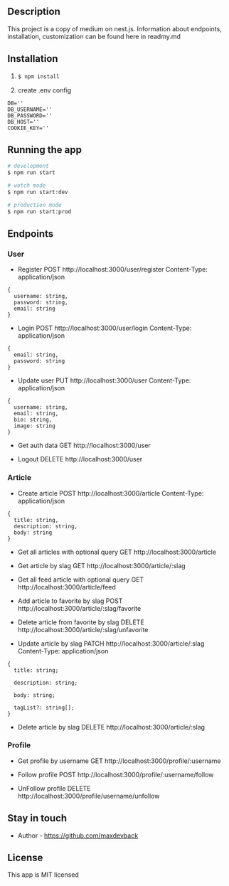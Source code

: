 ## Description
This project is a copy of medium on nest.js. Information about endpoints, installation, customization can be found here in readmy.md

## Installation

1. ```bash
   $ npm install
   ```

2. create .env config

```
DB=''
DB_USERNAME=''
DB_PASSWORD=''
DB_HOST=''
COOKIE_KEY=''
```

## Running the app

```bash
# development
$ npm run start

# watch mode
$ npm run start:dev

# production mode
$ npm run start:prod
```

## Endpoints

### User

- Register
  POST http://localhost:3000/user/register
  Content-Type: application/json

```
{
  username: string,
  password: string,
  email: string
}
```

- Login
  POST http://localhost:3000/user/login
  Content-Type: application/json

```
{
  email: string,
  password: string
}
```

- Update user
  PUT http://localhost:3000/user
  Content-Type: application/json

```
{
  username: string,
  email: string,
  bio: string,
  image: string
}
```

- Get auth data
  GET http://localhost:3000/user

- Logout
  DELETE http://localhost:3000/user

### Article

- Create article
  POST http://localhost:3000/article
  Content-Type: application/json

```
{
  title: string,
  description: string,
  body: string
}
```

- Get all articles with optional query
  GET http://localhost:3000/article

- Get article by slag
  GET http://localhost:3000/article/:slag

- Get all feed article with optional query
  GET http://localhost:3000/article/feed

- Add article to favorite by slag
  POST http://localhost:3000/article/:slag/favorite

- Delete article from favorite by slag
  DELETE http://localhost:3000/article/:slag/unfavorite

- Update article by slag
  PATCH http://localhost:3000/article/:slag
  Content-Type: application/json

```
{
  title: string;

  description: string;

  body: string;

  tagList?: string[];
}
```

- Delete article by slag
  DELETE http://localhost:3000/article/:slag

### Profile

- Get profile by username
  GET http://localhost:3000/profile/:username

- Follow profile
  POST http://localhost:3000/profile/:username/follow

- UnFollow profile
  DELETE http://localhost:3000/profile/username/unfollow

## Stay in touch

- Author - https://github.com/maxdevback

## License

This app is MIT licensed
